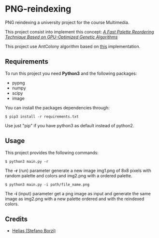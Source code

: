 # PNG-reindexing
PNG reindexing a university project for the course Multimedia.

This project consist into implement this concept: *[A Fast Palette Reordering Technique Based on GPU-Optimized Genetic Algorithms](https://ieeexplore.ieee.org/document/8451221/authors#authors)*

This project use AntColony algorithm based on [this](https://github.com/trevlovett/Python-Ant-Colony-TSP-Solver) implementation.

## Requirements

To run this project you need **Python3** and the following packages:
- pypng
- numpy
- scipy
- image

You can install the packages dependencies through:

```
$ pip3 install -r requirements.txt
```

Use just "pip" if you have python3 as default instead of python2.

## Usage

This project provides the following commands:

```
$ python3 main.py -r
```

The **-r** (run) parameter generate a new image img1.png of 8x8 pixels with random palette and colors and img2.png with a ordered palette.


```
$ python3 main.py -i path/file_name.png
```

The **-i** (input) parameter get a png image as input and generate the same image as img2.png with a new palette ordered and with the reindexed colors.

## Credits

- [Helias (Stefano Borzì)](https://github.com/Helias)
